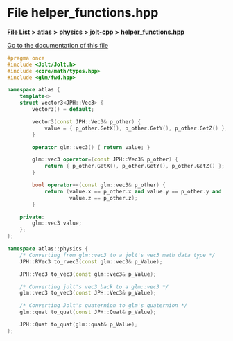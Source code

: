 

# File helper\_functions.hpp

[**File List**](files.md) **>** [**atlas**](dir_1e6ffef027cfcf7ded3287660b505c9f.md) **>** [**physics**](dir_40e4880a491f87475db52b6f14fdb765.md) **>** [**jolt-cpp**](dir_4275702edcca8362402a3c9bf0161df7.md) **>** [**helper\_functions.hpp**](physics_2jolt-cpp_2helper__functions_8hpp.md)

[Go to the documentation of this file](physics_2jolt-cpp_2helper__functions_8hpp.md)


```C++
#pragma once
#include <Jolt/Jolt.h>
#include <core/math/types.hpp>
#include <glm/fwd.hpp>

namespace atlas {
    template<>
    struct vector3<JPH::Vec3> {
        vector3() = default;

        vector3(const JPH::Vec3& p_other) {
            value = { p_other.GetX(), p_other.GetY(), p_other.GetZ() };
        }

        operator glm::vec3() { return value; }

        glm::vec3 operator=(const JPH::Vec3& p_other) {
            return { p_other.GetX(), p_other.GetY(), p_other.GetZ() };
        }

        bool operator==(const glm::vec3& p_other) {
            return (value.x == p_other.x and value.y == p_other.y and
                    value.z == p_other.z);
        }

    private:
        glm::vec3 value;
    };
};

namespace atlas::physics {
    /* Converting from glm::vec3 to a jolt's vec3 math data type */
    JPH::RVec3 to_rvec3(const glm::vec3& p_Value);

    JPH::Vec3 to_vec3(const glm::vec3& p_Value);

    /* Converting jolt's vec3 back to a glm::vec3 */
    glm::vec3 to_vec3(const JPH::Vec3& p_Value);

    /* Converting Jolt's quaternion to glm's quaternion */
    glm::quat to_quat(const JPH::Quat& p_Value);

    JPH::Quat to_quat(glm::quat& p_Value);
};
```



